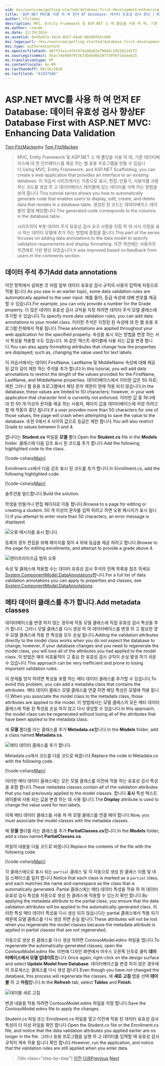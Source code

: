 ```yaml
---
uid: mvc/overview/getting-started/database-first-development/enhancing-data-validation
title: 'ASP.NET MVC를 사용 하 여 먼저 EF Database: 데이터 유효성 검사 향상 | Microsoft Docs'
author: tfitzmac
description: MVC, Entity Framework 및 ASP.NET 스 캐 폴딩을 사용 하 여, 기존 데이터베이스에 대 한 인터페이스를 제공 하는 웹 응용 프로그램을 만들 수 있습니다. 이 자습서 seri...
ms.author: riande
ms.date: 12/29/2014
ms.assetid: 0ed5e67a-34c0-4b57-84a6-802b0fb3cd00
msc.legacyurl: /mvc/overview/getting-started/database-first-development/enhancing-data-validation
msc.type: authoredcontent
ms.openlocfilehash: dbff33a1c4f47474adda82e796d9c292392142f2
ms.sourcegitcommit: 45ac74e400f9f2b7dbded66297730f6f14a4eb25
ms.translationtype: MT
ms.contentlocale: ko-KR
ms.lasthandoff: 08/16/2018
ms.locfileid: "41837586"
---
```

<a name="ef-database-first-with-aspnet-mvc-enhancing-data-validation"></a><span data-ttu-id="7703b-104">ASP.NET MVC를 사용 하 여 먼저 EF Database: 데이터 유효성 검사 향상</span><span class="sxs-lookup"><span data-stu-id="7703b-104">EF Database First with ASP.NET MVC: Enhancing Data Validation</span></span>
====================
<span data-ttu-id="7703b-105">[Tom FitzMacken](https://github.com/tfitzmac)</span><span class="sxs-lookup"><span data-stu-id="7703b-105">by [Tom FitzMacken](https://github.com/tfitzmac)</span></span>

> <span data-ttu-id="7703b-106">MVC, Entity Framework 및 ASP.NET 스 캐 폴딩을 사용 하 여, 기존 데이터베이스에 대 한 인터페이스를 제공 하는 웹 응용 프로그램을 만들 수 있습니다.</span><span class="sxs-lookup"><span data-stu-id="7703b-106">Using MVC, Entity Framework, and ASP.NET Scaffolding, you can create a web application that provides an interface to an existing database.</span></span> <span data-ttu-id="7703b-107">이 자습서 시리즈에서는 자동으로 표시, 편집, 만들기, 사용자를 사용 하는 코드를 생성 하 고 데이터베이스 테이블에 있는 데이터를 삭제 하는 방법을 보여 줍니다.</span><span class="sxs-lookup"><span data-stu-id="7703b-107">This tutorial series shows you how to automatically generate code that enables users to display, edit, create, and delete data that resides in a database table.</span></span> <span data-ttu-id="7703b-108">생성된 된 코드는 데이터베이스 테이블의 열에 해당합니다.</span><span class="sxs-lookup"><span data-stu-id="7703b-108">The generated code corresponds to the columns in the database table.</span></span>
> 
> <span data-ttu-id="7703b-109">시리즈의이 부분 데이터 주석 유효성 검사 요구 사항을 지정 하 여 서식 지정을 표시 하는 데이터 모델에 추가 하는 방법에 중점을 둡니다.</span><span class="sxs-lookup"><span data-stu-id="7703b-109">This part of the series focuses on adding data annotations to the data model to specify validation requirements and display formatting.</span></span> <span data-ttu-id="7703b-110">의견 섹션에는 사용자의 의견에로 기반 향상 되었습니다.</span><span class="sxs-lookup"><span data-stu-id="7703b-110">It was improved based on feedback from users in the comments section.</span></span>


## <a name="add-data-annotations"></a><span data-ttu-id="7703b-111">데이터 주석 추가</span><span class="sxs-lookup"><span data-stu-id="7703b-111">Add data annotations</span></span>

<span data-ttu-id="7703b-112">이전 항목에서 살펴본 것 처럼 일부 데이터 유효성 검사 규칙의 사용자 입력에 자동으로 적용 됩니다.</span><span class="sxs-lookup"><span data-stu-id="7703b-112">As you saw in an earlier topic, some data validation rules are automatically applied to the user input.</span></span> <span data-ttu-id="7703b-113">예를 들어, 등급 속성에 대해 번호를 제공할 수 있습니다.</span><span class="sxs-lookup"><span data-stu-id="7703b-113">For example, you can only provide a number for the Grade property.</span></span> <span data-ttu-id="7703b-114">더 많은 데이터 유효성 검사 규칙을 지정 하려면 데이터 주석 모델 클래스에 추가할 수 있습니다.</span><span class="sxs-lookup"><span data-stu-id="7703b-114">To specify more data validation rules, you can add data annotations to your model class.</span></span> <span data-ttu-id="7703b-115">이러한 주석은 지정된 된 속성에 대 한 웹 응용 프로그램 전체에서 적용 됩니다.</span><span class="sxs-lookup"><span data-stu-id="7703b-115">These annotations are applied throughout your web application for the specified property.</span></span> <span data-ttu-id="7703b-116">속성을 표시 되는 방법을 변경 하는 서식 특성을 적용할 수도 있습니다. 와 같은 텍스트 레이블에 사용 되는 값을 변경 합니다.</span><span class="sxs-lookup"><span data-stu-id="7703b-116">You can also apply formatting attributes that change how the properties are displayed; such as, changing the value used for text labels.</span></span>

<span data-ttu-id="7703b-117">이 자습서에서는 데이터 FirstName, LastName 및 MiddleName 속성에 대해 제공 된 값의 길이 제한 하는 주석을 추가 합니다.</span><span class="sxs-lookup"><span data-stu-id="7703b-117">In this tutorial, you will add data annotations to restrict the length of the values provided for the FirstName, LastName, and MiddleName properties.</span></span> <span data-ttu-id="7703b-118">데이터베이스에서 이러한 값은 50 자로; 제한 그러나 웹 응용 프로그램에서 해당 문자 제한이 현재 적용 되지 않습니다.</span><span class="sxs-lookup"><span data-stu-id="7703b-118">In the database, these values are limited to 50 characters; however, in your web application that character limit is currently not enforced.</span></span> <span data-ttu-id="7703b-119">이러한 값 중 하나에 대 한 50 개 이상의 문자를 제공 하는 사용자, 페이지 값을 데이터베이스에 저장 하려고 할 때 작동이 중단 됩니다.</span><span class="sxs-lookup"><span data-stu-id="7703b-119">If a user provides more than 50 characters for one of those values, the page will crash when attempting to save the value to the database.</span></span> <span data-ttu-id="7703b-120">또한 0에서 4 사이의 값으로 등급은 제한 합니다.</span><span class="sxs-lookup"><span data-stu-id="7703b-120">You will also restrict Grade to values between 0 and 4.</span></span>

<span data-ttu-id="7703b-121">엽니다는 **Student.cs** 파일을 **모델** 폴더.</span><span class="sxs-lookup"><span data-stu-id="7703b-121">Open the **Student.cs** file in the **Models** folder.</span></span> <span data-ttu-id="7703b-122">클래스에 다음 강조 표시 된 코드를 추가 합니다.</span><span class="sxs-lookup"><span data-stu-id="7703b-122">Add the following highlighted code to the class.</span></span>

[!code-csharp[Main](enhancing-data-validation/samples/sample1.cs?highlight=5,15,17,20)]

<span data-ttu-id="7703b-123">Enrollment.cs에서 다음 강조 표시 된 코드를 추가 합니다.</span><span class="sxs-lookup"><span data-stu-id="7703b-123">In Enrollment.cs, add the following highlighted code.</span></span>

[!code-csharp[Main](enhancing-data-validation/samples/sample2.cs?highlight=5,10)]

<span data-ttu-id="7703b-124">솔루션을 빌드합니다.</span><span class="sxs-lookup"><span data-stu-id="7703b-124">Build the solution.</span></span>

<span data-ttu-id="7703b-125">학생을 만들거나 편집 페이지로 이동 합니다.</span><span class="sxs-lookup"><span data-stu-id="7703b-125">Browse to a page for editing or creating a student.</span></span> <span data-ttu-id="7703b-126">50 개 이상의 문자를 입력 하려고 하면 오류 메시지가 표시 됩니다.</span><span class="sxs-lookup"><span data-stu-id="7703b-126">If you attempt to enter more than 50 characters, an error message is displayed.</span></span>

![오류 메시지를 표시 합니다.](enhancing-data-validation/_static/image1.png)

<span data-ttu-id="7703b-128">등록의 경우 편집을 위해 페이지를 찾아 4 위에 등급을 제공 하려고 합니다.</span><span class="sxs-lookup"><span data-stu-id="7703b-128">Browse to the page for editing enrollments, and attempt to provide a grade above 4.</span></span>

![엔터프라이즈급 범위 오류](enhancing-data-validation/_static/image2.png)

<span data-ttu-id="7703b-130">속성 및 클래스에 적용할 수는 데이터 유효성 검사 주석의 전체 목록을 참조 하세요 [System.ComponentModel.DataAnnotations](https://msdn.microsoft.com/library/system.componentmodel.dataannotations.aspx)합니다.</span><span class="sxs-lookup"><span data-stu-id="7703b-130">For a full list of data validation annotations you can apply to properties and classes, see [System.ComponentModel.DataAnnotations](https://msdn.microsoft.com/library/system.componentmodel.dataannotations.aspx).</span></span>

## <a name="add-metadata-classes"></a><span data-ttu-id="7703b-131">메타 데이터 클래스를 추가 합니다.</span><span class="sxs-lookup"><span data-stu-id="7703b-131">Add metadata classes</span></span>

<span data-ttu-id="7703b-132">데이터베이스를 변경 하지 않는 경우에 작동 모델 클래스에 직접 유효성 검사 특성을 추가 합니다. 그러나 모델 클래스를 다시 생성 하 여 데이터베이스를 변경 하 고 필요한 경우 모델 클래스에 적용 한 특성을 모두 손실 됩니다.</span><span class="sxs-lookup"><span data-stu-id="7703b-132">Adding the validation attributes directly to the model class works when you do not expect the database to change; however, if your database changes and you need to regenerate the model class, you will lose all of the attributes you had applied to the model class.</span></span> <span data-ttu-id="7703b-133">이 방법은 매우 비효율적이 고 중요 한 유효성 검사 규칙이 손실 발생 하기 쉬운 수 있습니다.</span><span class="sxs-lookup"><span data-stu-id="7703b-133">This approach can be very inefficient and prone to losing important validation rules.</span></span>

<span data-ttu-id="7703b-134">이 문제를 방지 하려면 특성을 포함 하는 메타 데이터 클래스를 추가할 수 있습니다.</span><span class="sxs-lookup"><span data-stu-id="7703b-134">To avoid this problem, you can add a metadata class that contains the attributes.</span></span> <span data-ttu-id="7703b-135">메타 데이터 클래스 모델 클래스를 연결 하면 해당 특성은 모델에 적용 됩니다.</span><span class="sxs-lookup"><span data-stu-id="7703b-135">When you associate the model class to the metadata class, those attributes are applied to the model.</span></span> <span data-ttu-id="7703b-136">이 방법에서는 모델 클래스의 모든 메타 데이터 클래스에 적용 된 특성을 손실 하지 않고 다시 생성할 수 있습니다.</span><span class="sxs-lookup"><span data-stu-id="7703b-136">In this approach, the model class can be regenerated without losing all of the attributes that have been applied to the metadata class.</span></span>

<span data-ttu-id="7703b-137">에 **모델** 폴더를 라는 클래스를 추가 **Metadata.cs**합니다.</span><span class="sxs-lookup"><span data-stu-id="7703b-137">In the **Models** folder, add a class named **Metadata.cs**.</span></span>

![메타 데이터 클래스를 추가 합니다.](enhancing-data-validation/_static/image3.png)

<span data-ttu-id="7703b-139">Metadata.cs에서 코드를 다음 코드로 바꿉니다.</span><span class="sxs-lookup"><span data-stu-id="7703b-139">Replace the code in Metadata.cs with the following code.</span></span>

[!code-csharp[Main](enhancing-data-validation/samples/sample3.cs)]

<span data-ttu-id="7703b-140">이러한 메타 데이터 클래스에는 모든 모델 클래스를 이전에 적용 하는 유효성 검사 특성을 포함 합니다.</span><span class="sxs-lookup"><span data-stu-id="7703b-140">These metadata classes contain all of the validation attributes that you had previously applied to the model classes.</span></span> <span data-ttu-id="7703b-141">합니다 **표시** 특성 텍스트 레이블에 사용 되는 값을 변경 하는 데 사용 됩니다.</span><span class="sxs-lookup"><span data-stu-id="7703b-141">The **Display** attribute is used to change the value used for text labels.</span></span>

<span data-ttu-id="7703b-142">이제 메타 데이터 클래스를 사용 하 여 모델 클래스를 연결 해야 합니다.</span><span class="sxs-lookup"><span data-stu-id="7703b-142">Now, you must associate the model classes with the metadata classes.</span></span>

<span data-ttu-id="7703b-143">에 **모델** 폴더를 라는 클래스를 추가 **PartialClasses.cs**합니다.</span><span class="sxs-lookup"><span data-stu-id="7703b-143">In the **Models** folder, add a class named **PartialClasses.cs**.</span></span>

<span data-ttu-id="7703b-144">파일의 내용을 다음 코드로 바꿉니다.</span><span class="sxs-lookup"><span data-stu-id="7703b-144">Replace the contents of the file with the following code.</span></span>

[!code-csharp[Main](enhancing-data-validation/samples/sample4.cs)]

<span data-ttu-id="7703b-145">각 클래스에으로 표시 되는 `partial` 클래스 및 각 자동으로 생성 된 클래스 이름 및 네임 스페이스를 일치 합니다.</span><span class="sxs-lookup"><span data-stu-id="7703b-145">Notice that each class is marked as a `partial` class, and each matches the name and namespace as the class that is automatically generated.</span></span> <span data-ttu-id="7703b-146">Partial 클래스에는 메타 데이터 특성을 적용 하 여 데이터 유효성 검사 특성을 자동으로 생성 된 클래스에 적용할 수 있는지 확인 합니다.</span><span class="sxs-lookup"><span data-stu-id="7703b-146">By applying the metadata attribute to the partial class, you ensure that the data validation attributes will be applied to the automatically-generated class.</span></span> <span data-ttu-id="7703b-147">이러한 특성 메타 데이터 특성을 다시 생성 되지 않습니다는 partial 클래스에서 적용 되기 때문에 모델 클래스를 다시 생성 하면 손실 됩니다.</span><span class="sxs-lookup"><span data-stu-id="7703b-147">These attributes will not be lost when you regenerate the model classes because the metadata attribute is applied in partial classes that are not regenerated.</span></span>

<span data-ttu-id="7703b-148">자동으로 생성 된 클래스를 다시 생성 하려면 ContosoModel.edmx 파일을 엽니다.</span><span class="sxs-lookup"><span data-stu-id="7703b-148">To regenerate the automatically-generated classes, open the ContosoModel.edmx file.</span></span> <span data-ttu-id="7703b-149">이번에 디자인 화면에서 마우스 오른쪽 단추로 클릭 **데이터베이스에서 모델 업데이트**합니다.</span><span class="sxs-lookup"><span data-stu-id="7703b-149">Once again, right-click on the design surface and select **Update Model from Database**.</span></span> <span data-ttu-id="7703b-150">데이터베이스를 변경 하지 않은 경우에이 프로세스는 클래스를 다시 생성 됩니다.</span><span class="sxs-lookup"><span data-stu-id="7703b-150">Even though you have not changed the database, this process will regenerate the classes.</span></span> <span data-ttu-id="7703b-151">에 **새로 고침** 탭을 선택 **테이블** 하 고 **마침**합니다.</span><span class="sxs-lookup"><span data-stu-id="7703b-151">In the **Refresh** tab, select **Tables** and **Finish**.</span></span>

![테이블 새로 고침](enhancing-data-validation/_static/image4.png)

<span data-ttu-id="7703b-153">변경 내용을 적용 하려면 ContosoModel.edmx 파일을 저장 합니다.</span><span class="sxs-lookup"><span data-stu-id="7703b-153">Save the ContosoModel.edmx file to apply the changes.</span></span>

<span data-ttu-id="7703b-154">Student.cs 파일 또는 Enrollment.cs 파일을 열고 이전에 적용 된 데이터 유효성 검사 특성이 더 이상 파일을 확인 합니다.</span><span class="sxs-lookup"><span data-stu-id="7703b-154">Open the Student.cs file or the Enrollment.cs file, and notice that the data validation attributes you applied earlier are no longer in the file.</span></span> <span data-ttu-id="7703b-155">그러나 응용 프로그램을 실행 하 고 데이터를 입력할 때 유효성 검사 규칙이 계속 적용 됩니다 확인 합니다.</span><span class="sxs-lookup"><span data-stu-id="7703b-155">However, run the application, and notice that the validation rules are still applied when you enter data.</span></span>

> [!div class="step-by-step"]
> <span data-ttu-id="7703b-156">[이전](customizing-a-view.md)
> [다음](publish-to-azure.md)</span><span class="sxs-lookup"><span data-stu-id="7703b-156">[Previous](customizing-a-view.md)
[Next](publish-to-azure.md)</span></span>
